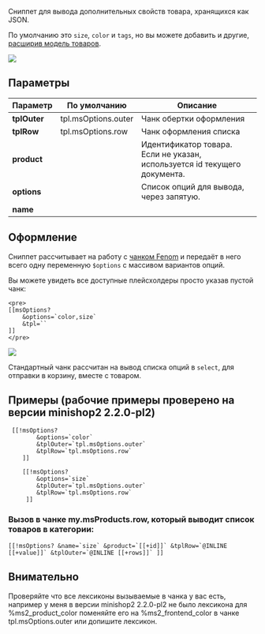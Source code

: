 Сниппет для вывода дополнительных свойств товара, хранящихся как JSON.

По умолчанию это `size`, `color` и `tags`, но вы можете добавить и другие, [расширив модель товаров][1].

[![](https://file.modx.pro/files/1/0/8/10862fe28a33bfa2894728e711afb61cs.jpg)](https://file.modx.pro/files/1/0/8/10862fe28a33bfa2894728e711afb61c.png)

## Параметры

Параметр            | По умолчанию        | Описание
--------------------|---------------------|---------------------------------------------
**tplOuter**        | tpl.msOptions.outer | Чанк обертки оформления
**tplRow**          | tpl.msOptions.row   | Чанк оформления списка
**product**         |                     | Идентификатор товара. Если не указан, используется id текущего документа.
**options**         |                     | Список опций для вывода, через запятую.
**name**            |                     |

## Оформление
Сниппет рассчитывает на работу с [чанком Fenom][2] и передаёт в него всего одну переменную `$options` с массивом вариантов опций.

Вы можете увидеть все доступные плейсхолдеры просто указав пустой чанк:
```
<pre>
[[msOptions?
    &options=`color,size`
    &tpl=``
]]
</pre>
```

[![](https://file.modx.pro/files/f/a/c/fac9abd11c65a700d5ab2f5ff7cd075es.jpg)](https://file.modx.pro/files/f/a/c/fac9abd11c65a700d5ab2f5ff7cd075e.png)

Стандартный чанк рассчитан на вывод списка опций в `select`, для отправки в корзину, вместе с товаром.

## Примеры (рабочие примеры проверено на версии minishop2 2.2.0-pl2)

```
 [[!msOptions?
        &options=`color`
        &tplOuter=`tpl.msOptions.outer`
        &tplRow=`tpl.msOptions.row`
    ]]
                        
    [[!msOptions?
        &options=`size`
        &tplOuter=`tpl.msOptions.outer`
        &tplRow=`tpl.msOptions.row`
     ]]
```
### Вызов в чанке my.msProducts.row, который выводит список товаров в категории:
```
[[!msOptions? &name=`size` &product=`[[+id]]` &tplRow=`@INLINE [[+value]]` &tplOuter=`@INLINE [[+rows]]` ]]
```

## Внимательно
Проверяйте что все лексиконы вызываемые в чанка у вас есть, например у меня в версии minishop2 2.2.0-pl2 не было лексикона для 
%ms2_product_color  поменяйте его на %ms2_frontend_color в чанке tpl.msOptions.outer или допишите лексикон.


[1]: /ru/01_Компоненты/02_miniShop2/03_Разработка/01_Плагины_товаров.md
[2]: /ru/01_Компоненты/01_pdoTools/03_Парсер.md
